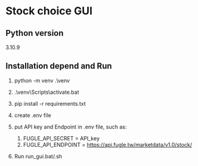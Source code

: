 # Stock choice GUI

## Python version

3.10.9

## Installation depend and Run

1. python -m venv .\venv
2. .\venv\Scripts\activate.bat
3. pip install -r requirements.txt
4. create .env file 
5. put API key and Endpoint in .env file, such as:
   1. FUGLE_API_SECRET = API_key
   2. FUGLE_API_ENDPOINT = https://api.fugle.tw/marketdata/v1.0/stock/

6. Run run_gui.bat/.sh
